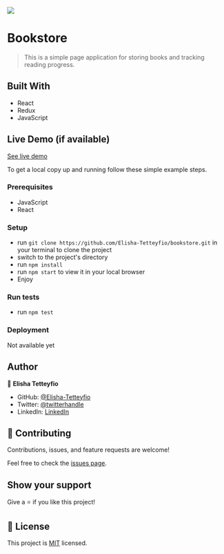 ![](https://img.shields.io/badge/Microverse-blueviolet)

# Bookstore

> This is a simple page application for storing books and tracking reading progress.


## Built With

- React
- Redux
- JavaScript

## Live Demo (if available)

[See live demo](https://stellar-pasca-f23a3b.netlify.app/)


To get a local copy up and running follow these simple example steps.

### Prerequisites
- JavaScript
- React

### Setup
- run  `git clone https://github.com/Elisha-Tetteyfio/bookstore.git` in your terminal to clone the project
- switch to the project's directory
- run `npm install`
- run `npm start` to view it in your local browser
- Enjoy
### Run tests
- run `npm test`

### Deployment
Not available yet


## Author

👤 **Elisha Tetteyfio**

- GitHub: [@Elisha-Tetteyfio](https://github.com/elisha-tetteyfio)
- Twitter: [@twitterhandle](https://twitter.com/Nii-Alyasa)
- LinkedIn: [LinkedIn](https://linkedin.com/in/elisha-tetteyfio)

## 🤝 Contributing

Contributions, issues, and feature requests are welcome!

Feel free to check the [issues page](https://github.com/Elisha-Tetteyfio/bookstore/issues).

## Show your support

Give a ⭐️ if you like this project!
## 📝 License

This project is [MIT](./MIT.md) licensed.
